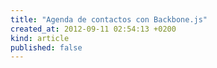 ```yaml
---
title: "Agenda de contactos con Backbone.js"
created_at: 2012-09-11 02:54:13 +0200
kind: article
published: false
---
```


